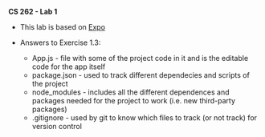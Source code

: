 **CS 262 - Lab 1**

* This lab is based on [Expo](https://expo.io/learn)

* Answers to Exercise 1.3:
  * App.js - file with some of the project code in it and is the editable code for the app itself
  * package.json - used to track different dependecies and scripts of the project
  * node_modules - includes all the different dependences and packages needed for the project to work (i.e. new third-party packages)  
  * .gitignore - used by git to know which files to track (or not track) for version control


